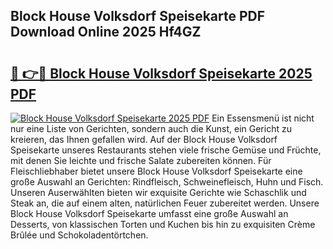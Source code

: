 ## Block House Volksdorf Speisekarte PDF Download Online 2025 Hf4GZ

# <h2><a href="http://gc7dzb.nevu.top/?p=Block+House+Volksdorf+Speisekarte">🔗 👉🔴 Block House Volksdorf Speisekarte 2025 PDF</a></h2>

[![Block House Volksdorf Speisekarte 2025 PDF](https://i.imgur.com/dBaPXMq.png)](http://gc7dzb.nevu.top/?p=Block+House+Volksdorf+Speisekarte)
Ein Essensmenü ist nicht nur eine Liste von Gerichten, sondern auch die Kunst, ein Gericht zu kreieren, das Ihnen gefallen wird. Auf der Block House Volksdorf Speisekarte unseres Restaurants stehen viele frische Gemüse und Früchte, mit denen Sie leichte und frische Salate zubereiten können. Für Fleischliebhaber bietet unsere Block House Volksdorf Speisekarte eine große Auswahl an Gerichten: Rindfleisch, Schweinefleisch, Huhn und Fisch. Unseren Auserwählten bieten wir exquisite Gerichte wie Schaschlik und Steak an, die auf einem alten, natürlichen Feuer zubereitet werden. Unsere Block House Volksdorf Speisekarte umfasst eine große Auswahl an Desserts, von klassischen Torten und Kuchen bis hin zu exquisiten Crème Brûlée und Schokoladentörtchen.

